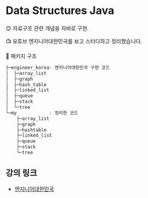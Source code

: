 # Data Structures Java
:blush: 자료구조 관련 개념을 자바로 구현.

:tv: ​유튜브 엔지니어대한민국를 보고 스터디하고 정리했습니다.

:file_folder: 패키지 구조​

```java
├─engineer_korea: 엔지니어대한민국 구현 코드
│  ├─array_list
│  ├─graph
│  ├─hash_table
│  ├─linked_list
│  ├─queue
│  ├─stack
│  └─tree
└─my            : 정리한 코드
    ├─array_list
    ├─graph
    ├─hashtable
    ├─linked_list
    ├─queue
    ├─stack
    └─tree
```



## 강의 링크

* [엔지니어대한민국](https://www.youtube.com/user/damazzang/featured)


